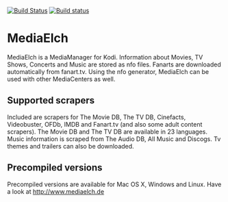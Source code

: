 [![Build Status](https://travis-ci.org/konserw/MediaElch.svg?branch=ci)](https://travis-ci.org/konserw/MediaElch) [![Build status](https://ci.appveyor.com/api/projects/status/aivmm594ovj47x7v?svg=true)](https://ci.appveyor.com/project/konserw/mediaelch)

MediaElch
=========

MediaElch is a MediaManager for Kodi. Information about Movies, TV Shows, Concerts and Music are stored as nfo files. Fanarts are downloaded automatically from fanart.tv.
Using the nfo generator, MediaElch can be used with other MediaCenters as well.

Supported scrapers
------------------

Included are scrapers for The Movie DB, The TV DB, Cinefacts, Videobuster, OFDb, IMDB and Fanart.tv (and also some adult content scrapers).
The Movie DB and The TV DB are available in 23 languages.
Music information is scraped from The Audio DB, All Music and Discogs.
Tv themes and trailers can also be downloaded.

Precompiled versions
--------------------

Precompiled versions are available for Mac OS X, Windows and Linux.
Have a look at http://www.mediaelch.de
